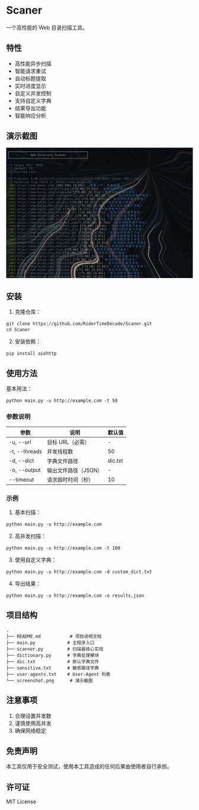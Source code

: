 # Scaner

一个高性能的 Web 目录扫描工具。

## 特性

- 高性能异步扫描
- 智能请求重试
- 自动标题提取
- 实时进度显示
- 自定义并发控制
- 支持自定义字典
- 结果导出功能
- 智能响应分析

## 演示截图

![演示截图](screenshot.png)  <!-- 确保 screenshot.png 文件在同一目录下 -->

## 安装

1. 克隆仓库：
```
git clone https://github.com/RiderTimeDecade/Scaner.git
cd Scaner
```

2. 安装依赖：
```
pip install aiohttp
```

## 使用方法

基本用法：
```
python main.py -u http://example.com -t 50
```

### 参数说明

| 参数 | 说明 | 默认值 |
|------|------|--------|
| -u, --url | 目标 URL（必需） | - |
| -t, --threads | 并发线程数 | 50 |
| -d, --dict | 字典文件路径 | dic.txt |
| -o, --output | 输出文件路径（JSON） | - |
| --timeout | 请求超时时间（秒） | 10 |

### 示例

1. 基本扫描：
```
python main.py -u http://example.com
```

2. 高并发扫描：
```
python main.py -u http://example.com -t 100
```

3. 使用自定义字典：
```
python main.py -u http://example.com -d custom_dict.txt
```

4. 导出结果：
```
python main.py -u http://example.com -o results.json
```

## 项目结构

```
.
├── README.md           # 项目说明文档
├── main.py            # 主程序入口
├── scanner.py         # 扫描器核心实现
├── dictionary.py      # 字典处理模块
├── dic.txt            # 默认字典文件
├── sensitive.txt      # 敏感路径字典
├── user-agents.txt    # User-Agent 列表
└── screenshot.png      # 演示截图
```

## 注意事项

1. 合理设置并发数
2. 谨慎使用高并发
3. 确保网络稳定

## 免责声明

本工具仅用于安全测试，使用本工具造成的任何后果由使用者自行承担。

## 许可证

MIT License